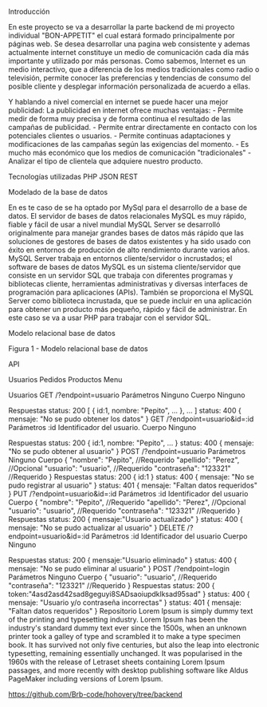 Introducción

En este proyecto se va a desarrollar la parte backend de mi proyecto individual 
"BON-APPETIT" el cual estará formado principalmente por páginas web. Se desea desarrollar una pagina web consistente y ademas actualmente internet constituye un medio de comunicación cada día más importante y utilizado por más personas. Como sabemos, Internet es un medio interactivo, que a diferencia de los medios tradicionales como radio o televisión, permite conocer las preferencias y tendencias de consumo del posible cliente y desplegar información personalizada de acuerdo a ellas. 

Y hablando a nivel comercial en internet se puede hacer una mejor publicidad:
La publicidad en internet ofrece muchas ventajas:
     - Permite medir de forma muy precisa y de forma continua el resultado
       de las campañas de publicidad.
     - Permite entrar directamente en contacto con los potenciales clientes
       o usuarios.
     - Permite continuas adaptaciones y modificaciones de las campañas
       según las exigencias del momento.
     - Es mucho más económico que los medios de comunicación
       "tradicionales"
     - Analizar el tipo de clientela que adquiere nuestro producto.




Tecnologías utilizadas
    PHP
    JSON
    REST

Modelado de la base de datos

En es te caso de se ha optado por MySql para el desarrollo de a base de datos. El servidor de bases de datos relacionales MySQL es muy rápido, fiable y fácil de usar a nivel mundial MySQL Server se desarrolló originalmente para manejar grandes bases de datos más rápido que las soluciones de gestores de bases de datos existentes y ha sido usado con éxito en entornos de producción de alto rendimiento durante varios años.
MySQL Server trabaja en entornos cliente/servidor o incrustados; el software de bases de datos MySQL es un sistema cliente/servidor que consiste en un servidor SQL que trabaja con diferentes programas y bibliotecas cliente, herramientas administrativas y diversas interfaces de programación para aplicaciones (APIs). También se proporciona el MySQL Server como biblioteca incrustada, que se puede incluir en una aplicación para obtener un producto más pequeño, rápido y fácil de
administrar. En este caso se va a usar PHP para trabajar con el servidor SQL.


Modelo relacional base de datos


Figura 1 - Modelo relacional base de datos

API

Usuarios 
Pedidos
Productos 
Menu 

Usuarios
GET	/?endpoint=usuario
Parámetros	Ninguno
Cuerpo
Ninguno

Respuestas
status: 200
[
    {
        id:1,
        nombre: "Pepito",
        ...
    }, ...
]
status: 400
{
    mensaje: "No se pudo obtener los datos"
}
GET	/?endpoint=usuario&id=:id
Parámetros	:id Identificador del usuario.
Cuerpo
Ninguno

Respuestas
status: 200
    {
        id:1,
        nombre: "Pepito",
        ...
    }
status: 400
{
    mensaje: "No se pudo obtener al usuario"
}
POST	/?endpoint=usuario
Parámetros	Ninguno
Cuerpo
{
  "nombre": "Pepito", //Requerido
  "apellido": "Perez", //Opcional
  "usuario": "usuario", //Requerido
  "contraseña": "123321" //Requerido
}
Respuestas
status: 200
    {
        id:1
    }
status: 400
{
    mensaje: "No se pudo registrar al usuario"
}
status: 401
{
    mensaje: "Faltan datos requeridos"
}
PUT	/?endpoint=usuario&id=:id
Parámetros	:id Identificador del usuario
Cuerpo
{
  "nombre": "Pepito", //Requerido
  "apellido": "Perez", //Opcional
  "usuario": "usuario", //Requerido
  "contraseña": "123321" //Requerido
}
Respuestas
status: 200
{
    mensaje:"Usuario actualizado"
}
status: 400
{
    mensaje: "No se pudo actualizar al usuario"
}
DELETE	/?endpoint=usuario&id=:id
Parámetros	:id Identificador del usuario
Cuerpo
Ninguno

Respuestas
status: 200
{
    mensaje:"Usuario eliminado"
}
status: 400
{
    mensaje: "No se pudo eliminar al usuario"
}
POST	/?endpoint=login
Parámetros	Ninguno
Cuerpo
{
  "usuario": "usuario", //Requerido
  "contraseña": "123321" //Requerido
}
Respuestas
status: 200
{
    token:"4asd2asd42sad8geguyi8SADsaoiupdklksad95sad"
}
status: 400
{
    mensaje: "Usuario y/o contraseña incorrectas"
}
status: 401
{
    mensaje: "Faltan datos requeridos"
}
Repositorio
Lorem Ipsum is simply dummy text of the printing and typesetting industry. Lorem Ipsum has been the industry's standard dummy text ever since the 1500s, when an unknown printer took a galley of type and scrambled it to make a type specimen book. It has survived not only five centuries, but also the leap into electronic typesetting, remaining essentially unchanged. It was popularised in the 1960s with the release of Letraset sheets containing Lorem Ipsum passages, and more recently with desktop publishing software like Aldus PageMaker including versions of Lorem Ipsum.

https://github.com/Brb-code/hohovery/tree/backend

